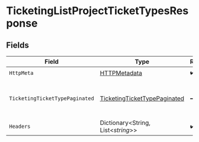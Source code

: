 # TicketingListProjectTicketTypesResponse


## Fields

| Field                                                                                   | Type                                                                                    | Required                                                                                | Description                                                                             |
| --------------------------------------------------------------------------------------- | --------------------------------------------------------------------------------------- | --------------------------------------------------------------------------------------- | --------------------------------------------------------------------------------------- |
| `HttpMeta`                                                                              | [HTTPMetadata](../../Models/Components/HTTPMetadata.md)                                 | :heavy_check_mark:                                                                      | N/A                                                                                     |
| `TicketingTicketTypePaginated`                                                          | [TicketingTicketTypePaginated](../../Models/Components/TicketingTicketTypePaginated.md) | :heavy_minus_sign:                                                                      | The list of project ticket types was retrieved.                                         |
| `Headers`                                                                               | Dictionary<String, List<*string*>>                                                      | :heavy_check_mark:                                                                      | N/A                                                                                     |